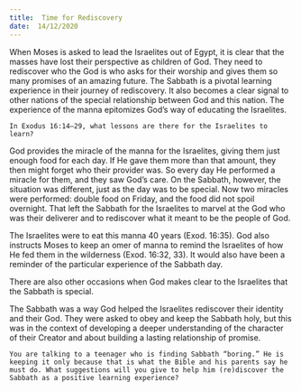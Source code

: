 ```yaml
---
title:  Time for Rediscovery
date:  14/12/2020
---
```


When Moses is asked to lead the Israelites out of Egypt, it is clear that the masses have lost their perspective as children of God. They need to rediscover who the God is who asks for their worship and gives them so many promises of an amazing future. The Sabbath is a pivotal learning experience in their journey of rediscovery. It also becomes a clear signal to other nations of the special relationship between God and this nation. The experience of the manna epitomizes God’s way of educating the Israelites.

`In Exodus 16:14–29, what lessons are there for the Israelites to learn?`

God provides the miracle of the manna for the Israelites, giving them just enough food for each day. If He gave them more than that amount, they then might forget who their provider was. So every day He performed a miracle for them, and they saw God’s care. On the Sabbath, however, the situation was different, just as the day was to be special. Now two miracles were performed: double food on Friday, and the food did not spoil overnight. That left the Sabbath for the Israelites to marvel at the God who was their deliverer and to rediscover what it meant to be the people of God.

The Israelites were to eat this manna 40 years (Exod. 16:35). God also instructs Moses to keep an omer of manna to remind the Israelites of how He fed them in the wilderness (Exod. 16:32, 33). It would also have been a reminder of the particular experience of the Sabbath day.

There are also other occasions when God makes clear to the Israelites that the Sabbath is special.

The Sabbath was a way God helped the Israelites rediscover their identity and their God. They were asked to obey and keep the Sabbath holy, but this was in the context of developing a deeper understanding of the character of their Creator and about building a lasting relationship of promise.

`You are talking to a teenager who is finding Sabbath “boring.” He is keeping it only because that is what the Bible and his parents say he must do. What suggestions will you give to help him (re)discover the Sabbath as a positive learning experience?`